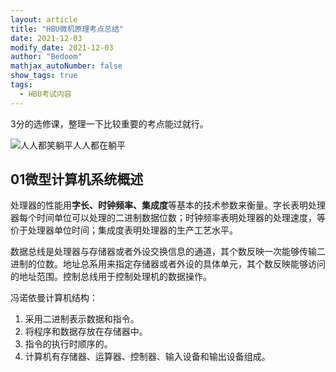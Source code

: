 ```yaml
---
layout: article
title: "HBU微机原理考点总结"
date: 2021-12-03
modify_date: 2021-12-03
author: "Bedoom"
mathjax_autoNumber: false
show_tags: true
tags:
  - HBU考试内容
---
```


3分的选修课，整理一下比较重要的考点能过就行。

![人人都笑躺平人人都在躺平](https://gitee.com/bedoom/images/raw/master/202112031138646.jpeg)

<!--more-->

## 01微型计算机系统概述

处理器的性能用**字长、时钟频率、集成度**等基本的技术参数来衡量。字长表明处理器每个时间单位可以处理的二进制数据位数；时钟频率表明处理器的处理速度，等价于处理器单位时间；集成度表明处理器的生产工艺水平。

数据总线是处理器与存储器或者外设交换信息的通道，其个数反映一次能够传输二进制的位数。地址总系用来指定存储器或者外设的具体单元，其个数反映能够访问的地址范围。控制总线用于控制处理机的数据操作。

冯诺依曼计算机结构：

1. 采用二进制表示数据和指令。
2. 将程序和数据存放在存储器中。
3. 指令的执行时顺序的。
4. 计算机有存储器、运算器、控制器、输入设备和输出设备组成。

